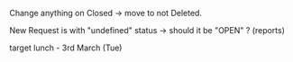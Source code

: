 Change anything on Closed -> move to not Deleted.

New Request is with "undefined" status -> should it be "OPEN" ? (reports)



target lunch - 3rd March (Tue)
